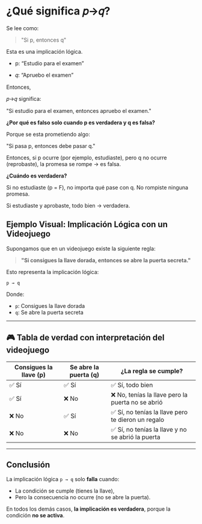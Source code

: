 # ¿Qué significa 𝑝→𝑞?

Se lee como:

> "Si p, entonces q"

Esta es una implicación lógica.

- p: “Estudio para el examen”

- 𝑞: “Apruebo el examen”

Entonces,

𝑝→𝑞 significa:

"Si estudio para el examen, entonces apruebo el examen."


**¿Por qué es falso solo cuando p es verdadera y q es falsa?**

Porque se esta prometiendo algo:

"Si pasa p, entonces debe pasar q."

Entonces, si p ocurre (por ejemplo, estudiaste), pero q no ocurre (reprobaste), la promesa se rompe → es falsa.

**¿Cuándo es verdadera?**

Si no estudiaste (p = F), no importa qué pase con q.
No rompiste ninguna promesa.

Si estudiaste y aprobaste, todo bien → verdadera.


## Ejemplo Visual: Implicación Lógica con un Videojuego

Supongamos que en un videojuego existe la siguiente regla:

> **"Si consigues la llave dorada, entonces se abre la puerta secreta."**

Esto representa la implicación lógica:

```
p → q
```

Donde:
- `p`: Consigues la llave dorada
- `q`: Se abre la puerta secreta

---

## 🎮 Tabla de verdad con interpretación del videojuego

| Consigues la llave (p) | Se abre la puerta (q) | ¿La regla se cumple?                              |
|------------------------|------------------------|---------------------------------------------------|
| ✅ Sí                  | ✅ Sí                  | ✅ Sí, todo bien                                  |
| ✅ Sí                  | ❌ No                  | ❌ No, tenías la llave pero la puerta no se abrió |
| ❌ No                  | ✅ Sí                  | ✅ Sí, no tenías la llave pero te dieron un regalo |
| ❌ No                  | ❌ No                  | ✅ Sí, no tenías la llave y no se abrió la puerta  |

---

## Conclusión

La implicación lógica `p → q` solo **falla** cuando:
- La condición se cumple (tienes la llave),
- Pero la consecuencia no ocurre (no se abre la puerta).

En todos los demás casos, **la implicación es verdadera**, porque la condición **no se activa**.


